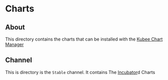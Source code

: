 # Charts


## About
This directory contains the charts that can be installed
with the [Kubee Chart Manager](../../docs/bin/kubee-helmet)





## Channel

This is directory is the `Stable` channel. It contains
The [Incubator](../charts-incubator/README.md)d Charts
